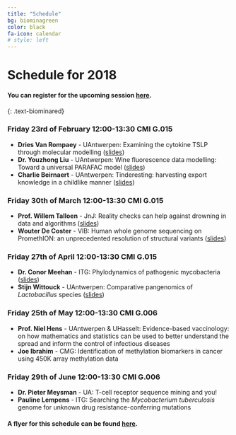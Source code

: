 ```yaml
---
title: "Schedule"
bg: biominagreen
color: black
fa-icon: calendar
# style: left
---
```


# Schedule for 2018

#### You can register for the upcoming session [here](https://goo.gl/forms/9gnNUiLWfZA59ATE2).
{: .text-biominared}

### Friday 23rd of February 12:00-13:30 CMI G.015

* **Dries Van Rompaey** - UAntwerpen: Examining the cytokine TSLP through molecular modelling ([slides](pdf/driesvanrompaey_2018-02-23.pdf))
* **Dr. Youzhong Liu** - UAntwerpen: Wine fluorescence data modelling: Toward a universal PARAFAC model ([slides](pdf/youzhongliu_2018-02-23.pdf))
* **Charlie Beirnaert** - UAntwerpen: Tinderesting: harvesting export knowledge in a childlike manner ([slides](pdf/charliebeirnaert_2018-02-23.pdf))

### Friday 30th of March 12:00-13:30 CMI G.015

* **Prof. Willem Talloen** - JnJ: Reality checks can help against drowning in data and algorithms ([slides](pdf/wtalloen_2018-03-30.pdf))
* **Wouter De Coster** - VIB: Human whole genome sequencing on PromethION: an unprecedented resolution of structural variants ([slides](pdf/WouterDeCoster_2018-03-30.pdf))

### Friday 27th of April 12:00-13:30 CMI G.015

* **Dr. Conor Meehan** - ITG: Phylodynamics of pathogenic mycobacteria ([slides](pdf/cmeehan_2018-04-27.pdf))
* **Stijn Wittouck** - UAntwerpen: Comparative pangenomics of *Lactobacillus* species ([slides](pdf/stijnwittouck_2018-04-27.pdf))

### Friday 25th of May 12:00-13:30 CMI G.006

* **Prof. Niel Hens** - UAntwerpen & UHasselt: Evidence-based vaccinology: on how mathematics and statistics can be used to better understand the spread and inform the control of infectious diseases
* **Joe Ibrahim** - CMG: Identification of methylation biomarkers in cancer using 450K array methylation data

### Friday 29th of June 12:00-13:30 CMI G.006

* **Dr. Pieter Meysman** - UA: T-cell receptor sequence mining and you!
* **Pauline Lempens** - ITG: Searching the *Mycobacterium tuberculosis* genome for unknown drug resistance-conferring mutations

#### A flyer for this schedule can be found [here](pdf/poster_2018.pdf).
